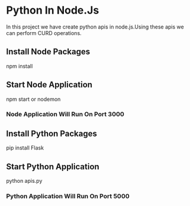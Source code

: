 # Python In Node.Js
In this project we have create python apis in node.js.Using these apis we can perform CURD operations.

## Install Node Packages
npm install

## Start Node Application
npm start or nodemon

### Node Application Will Run On Port 3000


## Install Python Packages
pip install Flask

## Start Python Application 
python apis.py

### Python Application Will Run On Port 5000
